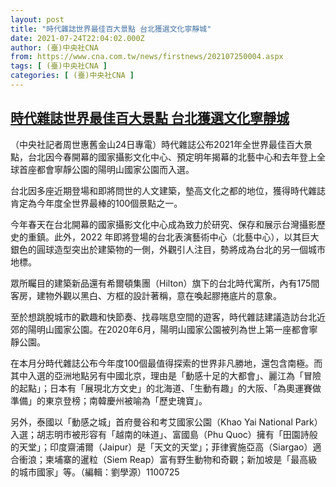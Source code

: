 ```yaml
---
layout: post
title: "時代雜誌世界最佳百大景點 台北獲選文化寧靜城"
date: 2021-07-24T22:04:02.000Z
author: (臺)中央社CNA
from: https://www.cna.com.tw/news/firstnews/202107250004.aspx
tags: [ (臺)中央社CNA ]
categories: [ (臺)中央社CNA ]
---
```

<!--1627164242000-->
[時代雜誌世界最佳百大景點 台北獲選文化寧靜城](https://www.cna.com.tw/news/firstnews/202107250004.aspx)
------

<div>
<div></div><div class="paragraph"><p>（中央社記者周世惠舊金山24日專電）時代雜誌公布2021年全世界最佳百大景點，台北因今春開幕的國家攝影文化中心、預定明年揭幕的北藝中心和去年登上全球首座都會寧靜公園的陽明山國家公園而入選。</p><p>台北因多座近期登場和即將問世的人文建築，墊高文化之都的地位，獲得時代雜誌肯定為今年度全世界最棒的100個景點之一。</p><p>今年春天在台北開幕的國家攝影文化中心成為致力於研究、保存和展示台灣攝影歷史的重鎮。此外，2022 年即將登場的台北表演藝術中心（北藝中心），以其巨大銀色的圓球造型突出於建築物的一側，外觀引人注目，勢將成為台北的另一個城市地標。</p><p>眾所矚目的建築新品還有希爾頓集團（Hilton）旗下的台北時代寓所，內有175間客房，建物外觀以黑白、方框的設計著稱，意在喚起膠捲底片的意象。</p><p>至於想跳脫城市的歡趣和快節奏、找尋喘息空間的遊客，時代雜誌建議造訪台北近郊的陽明山國家公園。在2020年6月，陽明山國家公園被列為世上第一座都會寧靜公園。</p><p>在本月分時代雜誌公布今年度100個最值得探索的世界非凡勝地，還包含南極。而其中入選的亞洲地點另有中國北京，理由是「動感十足的大都會」、麗江為「冒險的起點」；日本有「展現北方文史」的北海道、「生動有趣」的大阪、「為奧運賽做準備」的東京登榜；南韓慶州被喻為「歷史瑰寶」。</p><p>另外，泰國以「動感之城」首府曼谷和考艾國家公園（Khao Yai National Park）入選；胡志明市被形容有「越南的味道」、富國島（Phu Quoc）擁有「田園詩般的天堂」；印度齋浦爾（Jaipur）是「天文的天堂」；菲律賓施亞高（Siargao）適合衝浪；柬埔寨的暹粒（Siem Reap）富有野生動物和奇觀；新加坡是「最高級的城市國家」等。（編輯：劉學源）1100725</p></div>
</div>
